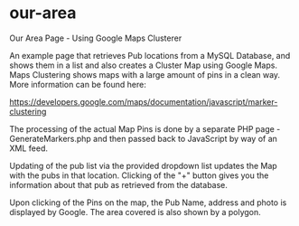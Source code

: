 # our-area
Our Area Page - Using Google Maps Clusterer

An example page that retrieves Pub locations from a MySQL Database, and shows them in a list and also creates a Cluster Map using Google Maps. Maps Clustering shows maps with a large amount of pins in a clean way. More information can be found here:

https://developers.google.com/maps/documentation/javascript/marker-clustering

The processing of the actual Map Pins is done by a separate PHP page - GenerateMarkers.php and then passed back to JavaScript by way of an XML feed. 

Updating of the pub list via the provided dropdown list updates the Map with the pubs in that location. Clicking of the "+" button gives you the information about that pub as retrieved from the database.

Upon clicking of the Pins on the map, the Pub Name, address and photo is displayed by Google. The area covered is also shown by a polygon.
